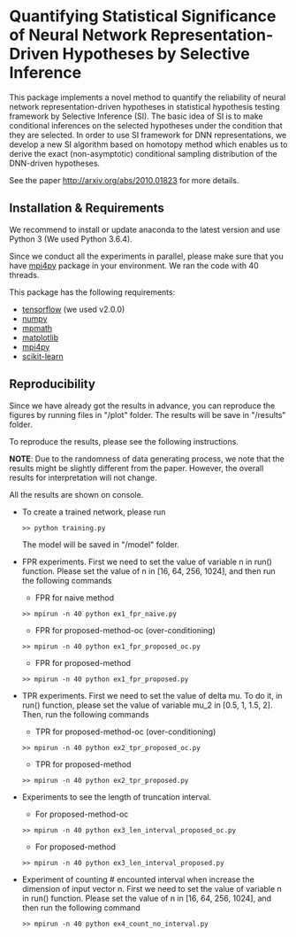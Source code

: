 # Quantifying Statistical Significance of Neural Network Representation-Driven Hypotheses by Selective Inference

This package implements a novel method to quantify the reliability of neural network representation-driven hypotheses in statistical hypothesis testing framework by Selective Inference (SI). The basic idea of SI is to make conditional inferences on the selected hypotheses under the condition that they are selected. In order to use SI framework for DNN representations, we develop a new SI algorithm based on homotopy method which enables us to derive the exact (non-asymptotic) conditional sampling distribution of the DNN-driven hypotheses.

See the paper <http://arxiv.org/abs/2010.01823> for more details.


## Installation & Requirements

We recommend to install or update anaconda to the latest version and use Python 3 (We used Python 3.6.4). 

Since we conduct all the experiments in parallel, please make sure that you have [mpi4py](https://mpi4py.readthedocs.io/) package in your environment. We ran the code with 40 threads.    

This package has the following requirements:

- [tensorflow](https://www.tensorflow.org) (we used v2.0.0)
- [numpy](http://numpy.org)
- [mpmath](http://mpmath.org/)
- [matplotlib](https://matplotlib.org/)
- [mpi4py](https://mpi4py.readthedocs.io/)
- [scikit-learn](http://scikit-learn.org)

## Reproducibility

Since we have already got the results in advance, you can reproduce the figures by running files in "/plot" folder. The results will be save in "/results" folder.


To reproduce the results, please see the following instructions.

**NOTE**: Due to the randomness of data generating process, we note that the results might be slightly different from the paper. However, the overall results for interpretation will not change.

All the results are shown on console.

- To create a trained network, please run
    ```
	>> python training.py
	``` 
  The model will be saved in "/model" folder.

- FPR experiments. First we need to set the value of variable n in run() function. Please set the value of n in [16, 64, 256, 1024], and then run the following commands
    - FPR for naive method
    ```
	>> mpirun -n 40 python ex1_fpr_naive.py
	``` 
    - FPR for proposed-method-oc (over-conditioning)
    ```
	>> mpirun -n 40 python ex1_fpr_proposed_oc.py
	``` 
    - FPR for proposed-method
    ```
	>> mpirun -n 40 python ex1_fpr_proposed.py
	``` 
  
- TPR experiments. First we need to set the value of delta mu. To do it, in run() function, please set the value of variable mu_2 in [0.5, 1, 1.5, 2]. Then, run the following commands
    - TPR for proposed-method-oc (over-conditioning)
    ```
	>> mpirun -n 40 python ex2_tpr_proposed_oc.py
	``` 
    - TPR for proposed-method
    ```
	>> mpirun -n 40 python ex2_tpr_proposed.py
	``` 
  
- Experiments to see the length of truncation interval.
    - For proposed-method-oc
    ```
	>> mpirun -n 40 python ex3_len_interval_proposed_oc.py
	``` 
    - For proposed-method
    ```
	>> mpirun -n 40 python ex3_len_interval_proposed.py
	``` 
  
- Experiment of counting # encounted interval when increase the dimension of input vector n. First we need to set the value of variable n in run() function. Please set the value of n in [16, 64, 256, 1024], and then run the following command
    ```
	>> mpirun -n 40 python ex4_count_no_interval.py
	``` 
    
